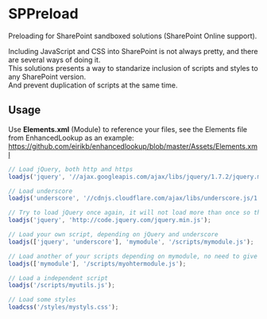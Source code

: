 # SPPreload

Preloading for SharePoint sandboxed solutions (SharePoint Online support).  

Including JavaScript and CSS into SharePoint is not always pretty, and there are several ways of doing it.  
This solutions presents a way to standarize inclusion of scripts and styles to any SharePoint version.  
And prevent duplication of scripts at the same time.

## Usage

Use __Elements.xml__ (Module) to reference your files, see the Elements file from EnhancedLookup as an example:  
https://github.com/eirikb/enhancedlookup/blob/master/Assets/Elements.xml

```javascript
// Load jQuery, both http and https
loadjs('jquery', '//ajax.googleapis.com/ajax/libs/jquery/1.7.2/jquery.min.js');

// Load underscore
loadjs('underscore', '//cdnjs.cloudflare.com/ajax/libs/underscore.js/1.3.3/underscore-min.js');

// Try to load jQuery once again, it will not load more than once so this will be ignored
loadjs('jquery', 'http://code.jquery.com/jquery.min.js');

// Load your own script, depending on jQuery and underscore
loadjs(['jquery', 'underscore'], 'mymodule', '/scripts/mymodule.js');

// Load another of your scripts depending on mymodule, no need to give it a name
loadjs(['mymodule'], '/scripts/myohtermodule.js');

// Load a independent script
loadjs('/scripts/myutils.js');

// Load some styles
loadcss('/styles/mystyls.css');
```